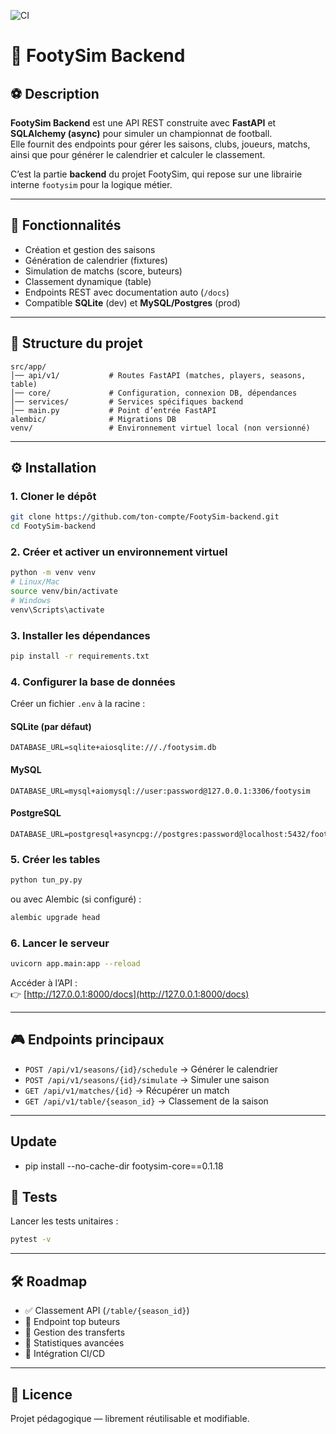 ![CI](https://github.com/<ton-org>/<ton-repo>/actions/workflows/ci.yml/badge.svg)


# 📖 FootySim Backend

## ⚽ Description

**FootySim Backend** est une API REST construite avec **FastAPI** et **SQLAlchemy (async)** pour simuler un championnat de football.  
Elle fournit des endpoints pour gérer les saisons, clubs, joueurs, matchs, ainsi que pour générer le calendrier et calculer le classement.

C’est la partie **backend** du projet FootySim, qui repose sur une librairie interne `footysim` pour la logique métier.

---

## 🚀 Fonctionnalités

- Création et gestion des saisons
- Génération de calendrier (fixtures)
- Simulation de matchs (score, buteurs)
- Classement dynamique (table)
- Endpoints REST avec documentation auto (`/docs`)
- Compatible **SQLite** (dev) et **MySQL/Postgres** (prod)

---

## 📂 Structure du projet

```
src/app/
│── api/v1/           # Routes FastAPI (matches, players, seasons, table)
│── core/             # Configuration, connexion DB, dépendances
│── services/         # Services spécifiques backend
│── main.py           # Point d’entrée FastAPI
alembic/              # Migrations DB
venv/                 # Environnement virtuel local (non versionné)
```

---

## ⚙️ Installation

### 1. Cloner le dépôt
```bash
git clone https://github.com/ton-compte/FootySim-backend.git
cd FootySim-backend
```

### 2. Créer et activer un environnement virtuel
```bash
python -m venv venv
# Linux/Mac
source venv/bin/activate
# Windows
venv\Scripts\activate
```

### 3. Installer les dépendances
```bash
pip install -r requirements.txt
```

### 4. Configurer la base de données

Créer un fichier `.env` à la racine :

#### SQLite (par défaut)
```
DATABASE_URL=sqlite+aiosqlite:///./footysim.db
```

#### MySQL
```
DATABASE_URL=mysql+aiomysql://user:password@127.0.0.1:3306/footysim
```

#### PostgreSQL
```
DATABASE_URL=postgresql+asyncpg://postgres:password@localhost:5432/footysim
```

### 5. Créer les tables
```bash
python tun_py.py
```

ou avec Alembic (si configuré) :
```bash
alembic upgrade head
```

### 6. Lancer le serveur
```bash
uvicorn app.main:app --reload
```

Accéder à l’API :  
👉 [http://127.0.0.1:8000/docs](http://127.0.0.1:8000/docs)

---

## 🎮 Endpoints principaux

- `POST /api/v1/seasons/{id}/schedule` → Générer le calendrier
- `POST /api/v1/seasons/{id}/simulate` → Simuler une saison
- `GET /api/v1/matches/{id}` → Récupérer un match
- `GET /api/v1/table/{season_id}` → Classement de la saison

---

## Update 
- pip install --no-cache-dir footysim-core==0.1.18

## 🧪 Tests

Lancer les tests unitaires :
```bash
pytest -v
```

---

## 🛠️ Roadmap

- ✅ Classement API (`/table/{season_id}`)
- 🚧 Endpoint top buteurs
- 🚧 Gestion des transferts
- 🚧 Statistiques avancées
- 🚧 Intégration CI/CD

---

## 📜 Licence

Projet pédagogique — librement réutilisable et modifiable.  
